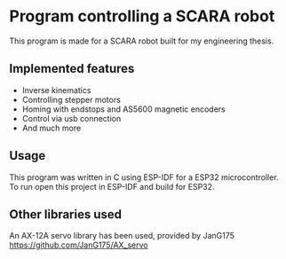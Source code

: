 # Program controlling a SCARA robot

This program is made for a SCARA robot built for my engineering thesis.

## Implemented features
- Inverse kinematics
- Controlling stepper motors
- Homing with endstops and AS5600 magnetic encoders
- Control via usb connection
- And much more

## Usage

This program was written in C using ESP-IDF for a ESP32 microcontroller. To run open this project in ESP-IDF and build for ESP32.

## Other libraries used

An AX-12A servo library has been used, provided by JanG175
https://github.com/JanG175/AX_servo
